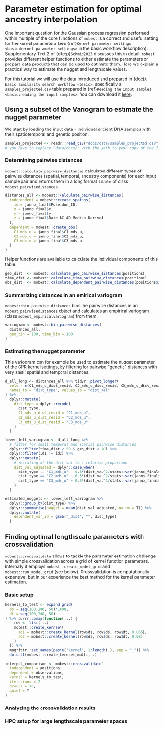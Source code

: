 # Parameter estimation for optimal ancestry interpolation

One important question for the Gaussian process regression performed within multiple of the core functions of `mobest` is a correct and useful setting for the kernel parameters (see {ref}`Kernel parameter settings <basic:kernel parameter settings>` in the basic workflow description). Supplementary Text 2 of {cite:p}`Schmid2023` discusses this in detail. `mobest` provides different helper functions to either estimate the parameters or prepare data products that can be used to estimate them. Here we explain a practical way to estimate the nugget and lengthscale values.

For this tutorial we will use the data introduced and prepared in {doc}`A basic similarity search workflow <basic>`, specifically a `samples_projected.csv` table prepared in {ref}`Reading the input samples <basic:reading the input samples>`. You can download it [here](data/samples_projected.csv). 

## Using a subset of the Variogram to estimate the nugget parameter

We start by loading the input data - individual ancient DNA samples with their spatiotemporal and genetic position.

```r
samples_projected <- readr::read_csv("docs/data/samples_projected.csv")
# you have to replace "data/docs/" with the path to your copy of the file
```

### Determining pairwise distances

`mobest::calculate_pairwise_distances` calculates different types of pairwise distances (spatial, temporal, ancestry components) for each input sample pair and returns them in a long format `tibble` of class `mobest_pairwisedistances`.

```r
distances_all <- mobest::calculate_pairwise_distances(
  independent = mobest::create_spatpos(
    id = janno_final$Poseidon_ID,
    x = janno_final$x,
    y = janno_final$y,
    z = janno_final$Date_BC_AD_Median_Derived
  ),
  dependent = mobest::create_obs(
    C1_mds_u = janno_final$C1_mds_u,
    C2_mds_u = janno_final$C2_mds_u,
    C3_mds_u = janno_final$C3_mds_u
  )
)
```

Helper functions are available to calculate the individual components of this table.

```r
geo_dist  <- mobest::calculate_geo_pairwise_distances(positions)
time_dist <- mobest::calculate_time_pairwise_distances(positions)
obs_dist  <- mobest::calculate_dependent_pairwise_distances(positions$id, observations)
```

### Summarizing distances in an emirical variogram

`mobest::bin_pairwise_distances` bins the pairwise distances in an `mobest_pairwisedistances` object and calculates an empirical variogram (class `mobest_empiricalvariogram`) from them.

```r
variogram <- mobest::bin_pairwise_distances(
  distances_all,
  geo_bin = 100, time_bin = 100
)
```

### Estimating the nugget parameter

This variogram can for example be used to estimate the nugget parameter of the GPR kernel settings, by filtering for pairwise "genetic" distances with very small spatial and temporal distances.

```r
d_all_long <- distances_all %>% tidyr::pivot_longer(
  cols = c(C1_mds_u_dist_resid, C2_mds_u_dist_resid, C3_mds_u_dist_resid),
  names_to = "dist_type", values_to = "dist_val"
) %>%
  dplyr::mutate(
    dist_type = dplyr::recode(
      dist_type,
      C1_mds_u_dist_resid = "C1_mds_u",
      C2_mds_u_dist_resid = "C2_mds_u",
      C3_mds_u_dist_resid = "C3_mds_u"
    )
  )
```

```r
lower_left_variogram <- d_all_long %>%
  # filter for small temporal and spatial pairwise distances
  dplyr::filter(time_dist < 50 & geo_dist < 50) %>%
  dplyr::filter(id1 != id2) %>%
  dplyr::mutate(
    # rescaling of the dist val to a relative proportion
    dist_val_adjusted = dplyr::case_when(
      dist_type == "C1_mds_u" ~ 0.5*(dist_val^2/stats::var(janno_final$C1_mds_u)),
      dist_type == "C2_mds_u" ~ 0.5*(dist_val^2/stats::var(janno_final$C2_mds_u)),
      dist_type == "C3_mds_u" ~ 0.5*(dist_val^2/stats::var(janno_final$C3_mds_u)),
    )
  )
```

```r
estimated_nuggets <- lower_left_variogram %>%
  dplyr::group_by(dist_type) %>%
  dplyr::summarise(nugget = mean(dist_val_adjusted, na.rm = T)) %>%
  dplyr::mutate(
    dependent_var_id = gsub("_dist", "", dist_type)
  )
```

## Finding optimal lengthscale parameters with crossvalidation

`mobest::crossvalidate` allows to tackle the parameter estimation challenge with simple crossvalidation across a grid of kernel function parameters. Internally it employs `mobest::create_model_grid` and `mobest::run_model_grid` (see below). Crossvalidation is computationally expensive, but in our experience the best method for the kernel parameter estimation.

### Basic setup

```r
kernels_to_test <- expand.grid(
  ds = seq(100,200, 50)*1000,
  dt = seq(100,200, 50)
) %>% purrr::pmap(function(...) {
    row <- list(...)
    mobest::create_kernset(
      ac1 = mobest::create_kernel(row$ds, row$ds, row$dt, 0.065),
      ac2 = mobest::create_kernel(row$ds, row$ds, row$dt, 0.08)
    )
  }) %>%
  magrittr::set_names(paste("kernel", 1:length(.), sep = "_")) %>%
  do.call(mobest::create_kernset_multi, .)

interpol_comparison <- mobest::crossvalidate(
  independent = positions,
  dependent = observations,
  kernel = kernels_to_test,
  iterations = 2,
  groups = 10,
  quiet = T
)
```

### Analyzing the crossvalidation results

### HPC setup for large lengthscale parameter spaces



<!--
## Maximum likelihood estimation

`mobest::laGP_mle_anisotropic` wraps around `laGP::mleGPsep` to perform marginal maximum likelihood inference for anisotropic (separable) Gaussian lengthscale and nugget parameters.

```r
mleGPsep_out <- mobest::laGP_mle_anisotropic(
  independent = dplyr::mutate(positions, x = x/1000, y = y/1000),
  dependent = observations,
  iterations = 2,
  verb = 0
)
```

`mobest::laGP_jmle_anisotropic` does the same, but for joint maximum likelihood inference.

```r
jmleGPsep_out <- mobest::laGP_jmle_anisotropic(
  independent = dplyr::mutate(positions, x = x/1000, y = y/1000),
  dependent = observations,
  iterations = 2,
  verb = 0
)
```

`mobest::laGP_mle_sequence_isotropic_fixed_g` implements a very specific approach, where the mle is performed under the assumption of an isotropic system, but with a series of scaling factors to explore the space-time-relation. The nugget term g is fixed.

```r
mle_sequence <- mobest::laGP_mle_sequence_isotropic_fixed_g(
  independent = dplyr::mutate(positions, x = x/1000, y = y/1000),
  dependent = observations,
  iterations = 2,
  g = c(ac1 = 0.1, ac2 = 0.1),
  space_time_scaling_factor_sequence = seq(0.1, 2, 0.1),
  verb = 0
)
```
-->
